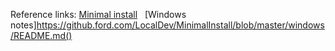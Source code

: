 
Reference links:
[Minimal install](https://github.ford.com/LocalDev/MinimalInstall/)
&nbsp; [Windows notes]https://github.ford.com/LocalDev/MinimalInstall/blob/master/windows/README.md()

